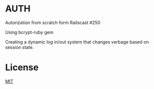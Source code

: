 AUTH
====

Autorization from scratch form Railscast #250

Using bcrypt-ruby gem

Creating a dynamic log in/out system that changes verbage based on session state.

License
=======
[MIT](http://clu.mit-license.org/)
